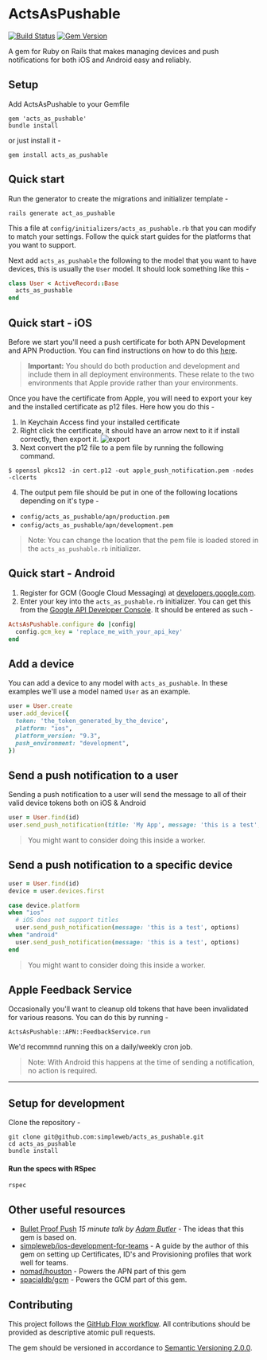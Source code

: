 # ActsAsPushable

[![Build Status](https://semaphoreci.com/api/v1/projects/28a53ae7-389f-4d93-9f8a-51c4b0756cf7/840599/badge.svg)](https://semaphoreci.com/simpleweb/acts_as_pushable)
[![Gem Version](https://badge.fury.io/rb/acts_as_pushable.svg)](https://badge.fury.io/rb/acts_as_pushable)

A gem for Ruby on Rails that makes managing devices and push notifications for both iOS and Android easy and reliably.

## Setup

Add ActsAsPushable to your Gemfile

  ```shell
  gem 'acts_as_pushable'
  bundle install
  ```

or just install it -

  ```shell
  gem install acts_as_pushable
  ```

## Quick start

Run the generator to create the migrations and initializer template -

  ```shell
  rails generate act_as_pushable
  ```

This a file at `config/initializers/acts_as_pushable.rb` that you can modify to match your settings. Follow the quick start guides for the platforms that you want to support.

Next add `acts_as_pushable` the following to the model that you want to have devices, this is usually the `User` model. It should look something like this -

  ```ruby
  class User < ActiveRecord::Base
    acts_as_pushable
  end
  ```

## Quick start - iOS

Before we start you'll need a push certificate for both APN Development and APN Production. You can find instructions on how to do this [here](https://developer.apple.com/library/ios/documentation/IDEs/Conceptual/AppDistributionGuide/AddingCapabilities/AddingCapabilities.html#//apple_ref/doc/uid/TP40012582-CH26-SW11).

> **Important:** You should do both production and development and include them in all deployment environments. These relate to the two environments that Apple provide rather than your environments.

Once you have the certificate from Apple, you will need to export your key and the installed certificate as p12 files. Here how you do this -

1. In Keychain Access find your installed certificate
2. Right click the certificate, it should have an arrow next to it if install correctly, then export it.
  ![export](https://cloud.githubusercontent.com/assets/1238468/15851982/5a9bb9e0-2c97-11e6-8407-2e4797673dff.jpg)
3. Next convert the p12 file to a pem file by running the following command.
  ```
  $ openssl pkcs12 -in cert.p12 -out apple_push_notification.pem -nodes -clcerts
  ```
4. The output pem file should be put in one of the following locations depending on it's type -
  - `config/acts_as_pushable/apn/production.pem`
  - `config/acts_as_pushable/apn/development.pem`

> Note: You can change the location that the pem file is loaded stored in the `acts_as_pushable.rb` initializer.

## Quick start - Android

1. Register for GCM (Google Cloud Messaging) at [developers.google.com](https://developers.google.com/cloud-messaging/).
2. Enter your key into the `acts_as_pushable.rb` initializer. You can get this from the [Google API Developer Console](https://console.developers.google.com). It should be entered as such -

  ```ruby
  ActsAsPushable.configure do |config|
    config.gcm_key = 'replace_me_with_your_api_key'
  end
  ```

## Add a device

You can add a device to any model with `acts_as_pushable`. In these examples we'll use a model named `User` as an example.

  ```ruby
  user = User.create
  user.add_device({
    token: 'the_token_generated_by_the_device',
    platform: "ios",
    platform_version: "9.3",
    push_environment: "development",
  })
  ```

## Send a push notification to a user

Sending a push notification to a user will send the message to all of their valid device tokens both on iOS & Android

  ```ruby
  user = User.find(id)
  user.send_push_notification(title: 'My App', message: 'this is a test', options)
  ```

> You might want to consider doing this inside a worker.

## Send a push notification to a specific device

  ```ruby
  user = User.find(id)
  device = user.devices.first

  case device.platform
  when "ios"
    # iOS does not support titles
    user.send_push_notification(message: 'this is a test', options)
  when "android"
    user.send_push_notification(message: 'this is a test', options)
  end
  ```

> You might want to consider doing this inside a worker.

## Apple Feedback Service

Occasionally you'll want to cleanup old tokens that have been invalidated for various reasons. You can do this by running -

```
ActsAsPushable::APN::FeedbackService.run
```

We'd recommnd running this on a daily/weekly cron job.

> Note: With Android this happens at the time of sending a notification, no action is required.

---

## Setup for development

Clone the repository -

  ```shell
  git clone git@github.com:simpleweb/acts_as_pushable.git
  cd acts_as_pushable
  bundle install
  ```

#### Run the specs with RSpec

  ```
  rspec
  ```

## Other useful resources

- [Bullet Proof Push](https://www.youtube.com/watch?v=k5J6t-y1bws) _15 minute talk by [Adam Butler](http://twitter.com/labfoo)_ - The ideas that this gem is based on.
- [simpleweb/ios-development-for-teams](https://github.com/simpleweb/ios-development-for-teams) - A guide by the author of this gem on setting up Certificates, ID's and Provisioning profiles that work well for teams.
- [nomad/houston](https://github.com/nomad/houston) - Powers the APN part of this gem
- [spacialdb/gcm](https://github.com/spacialdb/gcm) - Powers the GCM part of this gem.

## Contributing

This project follows the [GitHub Flow workflow](https://guides.github.com/introduction/flow/). All contributions should be provided as descriptive atomic pull requests.

The gem should be versioned in accordance to [Semantic Versioning 2.0.0](http://semver.org/).
